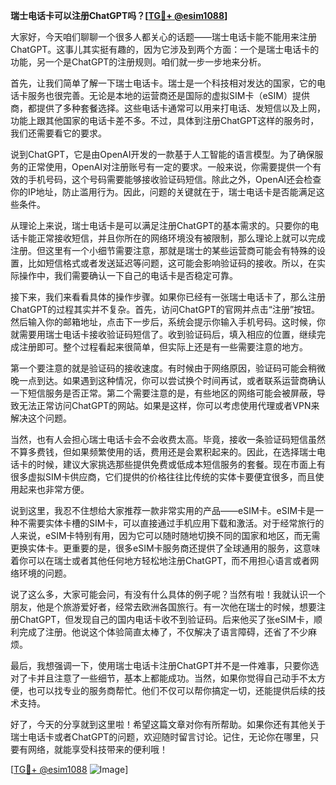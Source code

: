 **瑞士电话卡可以注册ChatGPT吗？[[TG💪+ @esim1088](https://t.me/s/esim1088)]**

大家好，今天咱们聊聊一个很多人都关心的话题——瑞士电话卡能不能用来注册ChatGPT。这事儿其实挺有趣的，因为它涉及到两个方面：一个是瑞士电话卡的功能，另一个是ChatGPT的注册规则。咱们就一步一步地来分析。

首先，让我们简单了解一下瑞士电话卡。瑞士是一个科技相对发达的国家，它的电话卡服务也很完善。无论是本地的运营商还是国际的虚拟SIM卡（eSIM）提供商，都提供了多种套餐选择。这些电话卡通常可以用来打电话、发短信以及上网，功能上跟其他国家的电话卡差不多。不过，具体到注册ChatGPT这样的服务时，我们还需要看它的要求。

说到ChatGPT，它是由OpenAI开发的一款基于人工智能的语言模型。为了确保服务的正常使用，OpenAI对注册账号有一定的要求。一般来说，你需要提供一个有效的手机号码，这个号码需要能够接收验证码短信。除此之外，OpenAI还会检查你的IP地址，防止滥用行为。因此，问题的关键就在于，瑞士电话卡是否能满足这些条件。

从理论上来说，瑞士电话卡是可以满足注册ChatGPT的基本需求的。只要你的电话卡能正常接收短信，并且你所在的网络环境没有被限制，那么理论上就可以完成注册。但这里有一个小细节需要注意，那就是瑞士的某些运营商可能会有特殊的设置，比如短信格式或者发送延迟等问题，这可能会影响验证码的接收。所以，在实际操作中，我们需要确认一下自己的电话卡是否稳定可靠。

接下来，我们来看看具体的操作步骤。如果你已经有一张瑞士电话卡了，那么注册ChatGPT的过程其实并不复杂。首先，访问ChatGPT的官网并点击“注册”按钮。然后输入你的邮箱地址，点击下一步后，系统会提示你输入手机号码。这时候，你就需要用瑞士电话卡接收验证码短信了。收到验证码后，填入相应的位置，继续完成注册即可。整个过程看起来很简单，但实际上还是有一些需要注意的地方。

第一个要注意的就是验证码的接收速度。有时候由于网络原因，验证码可能会稍微晚一点到达。如果遇到这种情况，你可以尝试换个时间再试，或者联系运营商确认一下短信服务是否正常。第二个需要注意的是，有些地区的网络可能会被屏蔽，导致无法正常访问ChatGPT的网站。如果是这样，你可以考虑使用代理或者VPN来解决这个问题。

当然，也有人会担心瑞士电话卡会不会收费太高。毕竟，接收一条验证码短信虽然不算多费钱，但如果频繁使用的话，费用还是会累积起来的。因此，在选择瑞士电话卡的时候，建议大家挑选那些提供免费或低成本短信服务的套餐。现在市面上有很多虚拟SIM卡供应商，它们提供的价格往往比传统的实体卡要便宜很多，而且使用起来也非常方便。

说到这里，我忍不住想给大家推荐一款非常实用的产品——eSIM卡。eSIM卡是一种不需要实体卡槽的SIM卡，可以直接通过手机应用下载和激活。对于经常旅行的人来说，eSIM卡特别有用，因为它可以随时随地切换不同的国家和地区，而无需更换实体卡。更重要的是，很多eSIM卡服务商还提供了全球通用的服务，这意味着你可以在瑞士或者其他任何地方轻松地注册ChatGPT，而不用担心语言或者网络环境的问题。

说了这么多，大家可能会问，有没有什么具体的例子呢？当然有啦！我就认识一个朋友，他是个旅游爱好者，经常去欧洲各国旅行。有一次他在瑞士的时候，想要注册ChatGPT，但发现自己的国内电话卡收不到验证码。后来他买了张eSIM卡，顺利完成了注册。他说这个体验简直太棒了，不仅解决了语言障碍，还省了不少麻烦。

最后，我想强调一下，使用瑞士电话卡注册ChatGPT并不是一件难事，只要你选对了卡并且注意了一些细节，基本上都能成功。当然，如果你觉得自己动手不太方便，也可以找专业的服务商帮忙。他们不仅可以帮你搞定一切，还能提供后续的技术支持。

好了，今天的分享就到这里啦！希望这篇文章对你有所帮助。如果你还有其他关于瑞士电话卡或者ChatGPT的问题，欢迎随时留言讨论。记住，无论你在哪里，只要有网络，就能享受科技带来的便利哦！

[[TG💪+ @esim1088](https://t.me/s/esim1088) ![Image](https://i.postimg.cc/4NQfJmqS/Snipaste-2025-05-13-00-14-12.png)]